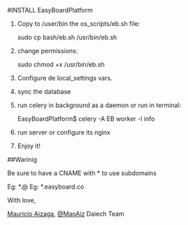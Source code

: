 #INSTALL EasyBoardPlatform

1) Copy to /user/bin the os_scripts/eb.sh file:

	sudo cp bash/eb.sh /usr/bin/eb.sh

2) change permissions:

	sudo chmod +x /usr/bin/eb.sh

3) Configure de local_settings vars.

4) sync the database

5) run celery in background as a daemon  or run in terminal:
	
	EasyBoardPlatform$ celery -A EB worker -l info

6) run server or configure its nginx

7) Enjoy it!

##Warinig

Be sure to have a CNAME with * to use subdomains

Eg: *.@
Eg: *.easyboard.co


With love,

[Mauricio Aizaga](http://twitter.com/MaoAiz), [@MaoAiz](https://github.com/MaoAiz)
Daiech Team